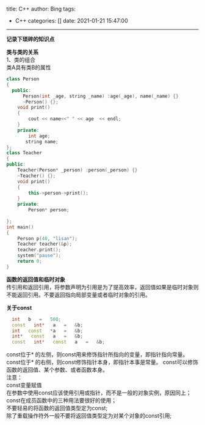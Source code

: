 title: C++
author: Bing
tags:
  - C++
categories: []
date: 2021-01-21 15:47:00
---
**记录下琐碎的知识点**

**类与类的关系**  
1、类的组合  
类A具有类B的属性
```c++  
class Person
{
  public:
	  Person(int _age, string _name) :age(_age), name(_name) {}
	  ~Person() {};
	void print() 
	{
		cout << name<<"	" << age  << endl;
	}
	private:
		int age;
	   string name;
};
class Teacher
{
public:
	Teacher(Person* _person) :person(_person) {}
	~Teacher() {};
	void print()
	{
		this->person->print();
	}
	private:
		Person* person;
		
};
int main()
{
	Person p(40, "lisan");
	Teacher teacher(&p);
	teacher.print();
	system("pause");
	return 0;
}
```
**函数的返回值和临时对象**  
传引用和返回引用，将参数声明为引用是为了提高效率，返回值如果是临时对象则不能返回引用。不要返回指向局部变量或者临时对象的引用。  

**关于const**  
```c++  
  int   b   =   500;   
  const   int*   a   =   &b; 
  int   const   *a   =   &b;              
  int*   const   a   =   &b;           
  const   int*   const   a   =   &b;   
```
const位于* 的左侧，则const用来修饰指针所指向的变量，即指针指向常量。  
const位于* 的右侧，则const修饰指针本身，即指针本事是常量。 
const可以修饰函数的返回值、某个参数、或者函数本身。  
注意：  
	const变量赋值   
	在参数中使用const应该使用引用或指针，而不是一般的对象实例，原因同上；   
	const在成员函数中的三种用法要很好的使用；   
	不要轻易的将函数的返回值类型定为const;   
	除了重载操作符外一般不要将返回值类型定为对某个对象的const引用;  
